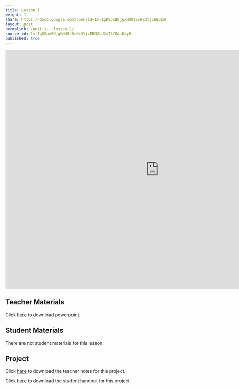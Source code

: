 ```yaml
---
title: Lesson 1 
weight: 1
share: https://docs.google.com/open?id=1m-IgDSpxBOjgXHd9tScHc3YjcEBQZoU2sT2YOdiDwy0
layout: post
permalink: /unit-1---lesson-2/
source-id: 1m-IgDSpxBOjgXHd9tScHc3YjcEBQZoU2sT2YOdiDwy0
published: true
---
```

<iframe src="https://docs.google.com/presentation/d/e/2PACX-1vRU1KvoTwfha5NnAweg2WtU4DCb_eDwHltQjdatvRQDADTRlyn2wnkMqG2QTmD2l_Ou1_dV6Z4_0vko/embed?start=false&loop=false&delayms=3000" frameborder="0" width="960" height="749" allowfullscreen="true" mozallowfullscreen="true" webkitallowfullscreen="true"></iframe>

## Teacher Materials
Click <a href="https://docs.google.com/presentation/d/1tDhhBDqEv_e5l7mt10oGxGaAO0bI9WyHv32VK-dR3xk/edit?usp=sharing" target="_blank">here</a> to download powerpoint.

## Student Materials
There are not student materials for this lesson.

## Project

Click <a href="https://docs.google.com/document/d/1Tat_tXhdTXpnWlNSAB96dZ2FqeYZHhEKhDrxcQm6KSI/edit?usp=sharing" target="_blank">here</a> to download the teacher notes for this project.

Click <a href="https://docs.google.com/document/d/1LBgSNsWTTMrDodzLLmh71t74ZKaUHheZqxcKldEYdgA/edit?usp=sharing" target="_blank">here</a> to download the student handout for this project. 

